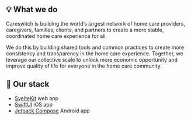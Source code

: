 ## 💡 What we do

Careswitch is building the world’s largest network of home care providers, caregivers, families, clients, and partners to create a more stable, coordinated home care experience for all.

We do this by building shared tools and common practices to create more consistency and transparency in the home care experience. Together, we leverage our collective scale to unlock more economic opportunity and improve quality of life for everyone in the home care community.

## 🔧 Our stack

- [SvelteKit](https://kit.svelte.dev/) web app
- [SwiftUI](https://developer.apple.com/xcode/swiftui/) iOS app
- [Jetpack Compose](https://developer.android.com/jetpack/compose) Android app
